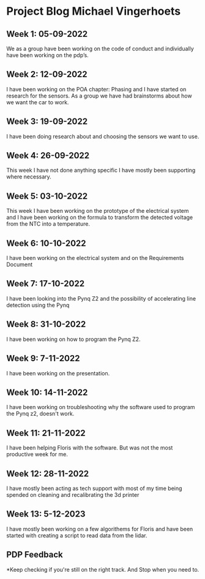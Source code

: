 # Project Blog Michael Vingerhoets
## Week 1: 05-09-2022
We as a group have been working on the code of conduct and individually have been working on the pdp’s.

## Week 2: 12-09-2022
I have been working on the POA chapter: Phasing and I have started on research for the sensors. As a group we have had brainstorms about how we want the car to work.

## Week 3: 19-09-2022
I have been doing research about and choosing the sensors we want to use.

## Week 4: 26-09-2022
This week I have not done anything specific I have mostly been supporting where necessary.

## Week 5: 03-10-2022
This week I have been working on the prototype of the electrical system and I have been working on the formula to transform the detected voltage from the NTC into a temperature.

## Week 6: 10-10-2022
I have been working on the electrical system and on the Requirements Document

## Week 7: 17-10-2022
I have been looking into the Pynq Z2 and the possibility of accelerating line detection using the Pynq

## Week 8: 31-10-2022
I have been working on how to program the Pynq Z2.

## Week 9: 7-11-2022
I have been working on the presentation.

## Week 10: 14-11-2022
I have been working on troubleshooting why the software used to program the Pynq z2, doesn't work.

## Week 11: 21-11-2022
I have been helping Floris with the software. But was not the most productive week for me.

## Week 12: 28-11-2022
I have mostly been acting as tech support with most of my time being spended on cleaning and recalibrating the 3d printer

## Week 13: 5-12-2023
I have mostly been working on a few algorithems for Floris and have been started with creating a script to read data from the lidar.

## PDP Feedback
  *Keep checking if you're still on the right track. And Stop when you need to.
